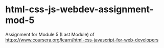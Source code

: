 # html-css-js-webdev-assignment-mod-5
Assignment for Module 5 (Last Module) of https://www.coursera.org/learn/html-css-javascript-for-web-developers
